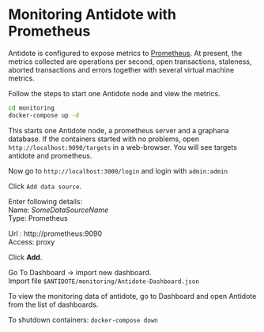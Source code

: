 # Monitoring Antidote with Prometheus

Antidote is configured to expose metrics to [Prometheus](https://prometheus.io/).
At present, the metrics collected are operations per second, open transactions, staleness, aborted transactions and errors together with several virtual machine metrics.

Follow the steps to start one Antidote node and view the metrics.

```bash
cd monitoring
docker-compose up -d
```
This starts one Antidote node, a prometheus server and a graphana database.
If the containers started with no problems, open
`http://localhost:9090/targets` in a web-browser. You will see targets antidote and prometheus.

Now go to
`http://localhost:3000/login` and login with
`admin:admin`


Click `Add data source`.

Enter following details:  
Name: *SomeDataSourceName*  
Type: Prometheus

Url : http://prometheus:9090   
Access: proxy

Click **Add**.

Go To
Dashboard -> import new dashboard.  
Import file `$ANTIDOTE/monitoring/Antidote-Dashboard.json`

To view the monitoring data of antidote, go to Dashboard and open Antidote from the list of dashboards.

To shutdown containers:
`docker-compose down`